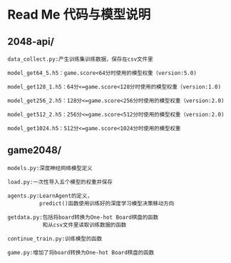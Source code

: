 # Read Me 代码与模型说明
## 2048-api/

    data_collect.py:产生训练集训练数据，保存在csv文件里
	
    model_get64_5.h5：game.score<64分时使用的模型权重（version:5.0)
	
    model_get128_1.h5：64分<=game.score<128分时使用的模型权重（version:1.0)
	
    model_get256_2.h5：128分<=game.score<256分时使用的模型权重（version:2.0)
	
    model_get512_2.h5：256分<=game.score<512分时使用的模型权重（version:2.0)
	
    model_get1024.h5：512分<=game.score<1024分时使用的模型权重
	
## game2048/

    models.py:深度神经网络模型定义
	
	load.py:一次性导入五个模型的权重并保存
	
    agents.py:LearnAgent的定义，
	          predict()函数使用训练好的深度学习模型决策移动方向
			  
	getdata.py:包括将board转换为One-hot Board棋盘的函数
	           和从csv文件里读取训练数据的函数
			   
	continue_train.py:训练模型的函数
	
	game.py:增加了将board转换为One-hot Board棋盘的函数
	

  
  